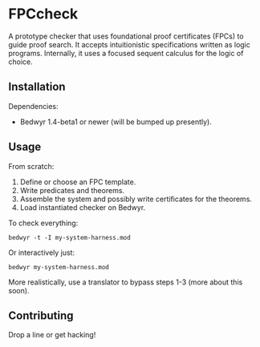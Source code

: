 FPCcheck
========

A prototype checker that uses foundational proof certificates (FPCs) to guide proof search. It accepts intuitionistic specifications written as logic programs. Internally, it uses a focused sequent calculus for the logic of choice.

Installation
------------

Dependencies:

* Bedwyr 1.4-beta1 or newer (will be bumped up presently).

Usage
-----

From scratch:

1. Define or choose an FPC template.
2. Write predicates and theorems.
3. Assemble the system and possibly write certificates for the theorems.
4. Load instantiated checker on Bedwyr.

To check everything:

    bedwyr -t -I my-system-harness.mod

Or interactively just:

    bedwyr my-system-harness.mod

More realistically, use a translator to bypass steps 1-3 (more about this soon).

Contributing
------------

Drop a line or get hacking!

